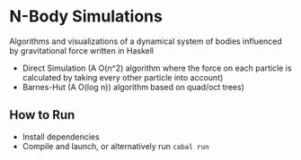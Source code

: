 # N-Body Simulations
Algorithms and visualizations of a dynamical system of bodies influenced
by gravitational force written in Haskell

* Direct Simulation (A O(n^2) algorithm where the force on each
particle is calculated by taking every other particle into account)
* Barnes-Hut (A O(log n)) algorithm based on quad/oct trees)

## How to Run
* Install dependencies
* Compile and launch, or alternatively run `cabal run`
